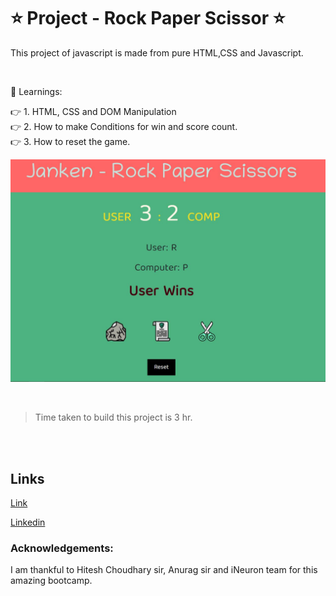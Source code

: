 # ⭐ Project - Rock Paper Scissor ⭐

This  project of javascript is made from pure HTML,CSS and Javascript.

<br>

📌 Learnings:

👉 1\. HTML, CSS and DOM Manipulation<br>
👉 2\. How to make Conditions for win and score count.  <br>
👉 3\. How to reset the game.<br>



![ScreenShot](screenshot.JPG)

<br>

> Time taken to build this project is 3 hr.

<br><br>

## Links

[Link](javascriptmyrockpaperscissor.netlify.app)

[Linkedin](https://www.linkedin.com/in/pratyush-kesarwani-2b6601171/)

### Acknowledgements:

I am thankful to Hitesh Choudhary sir, Anurag sir and iNeuron team for this amazing bootcamp.
